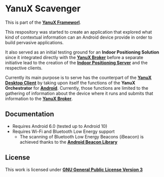 # YanuX Scavenger
This is part of the [__YanuX Frameworl__](https://yanux-framework.github.io/).

This respository was started to create an application that explored what kind of contextual information can an Android device provide in order to build pervasive applications.

It also served as an initial testing ground for an __Indoor Positioning Solution__ since it integrated directly with the [__YanuX Broker__](https://github.com/YanuX-Framework/YanuX-Broker) before a separate initiative lead to the creation of the [__Indoor Positioning Server__](https://github.com/YanuX-Framework/YanuX-IPSServer) and the respective clients.

Currently its main purpose is to serve has the counterpart of the [__YanuX Desktop Client__](https://github.com/YanuX-Framework/YanuX-DesktopClient) by taking upon itself the functions of the __YanuX Orchestrator__ for [__Android__](https://www.android.com/). Currently, those functions are limited to the gathering of information about the device where it runs and submits that information to the [__YanuX Broker__](https://github.com/YanuX-Framework/YanuX-Broker).

## Documentation
- Requires Android 6.0 (tested up to Android 10)
- Requires Wi-Fi and Bluetooth Low Energy support
	- The scanning of Bluetooth Low Energy Beacons (iBeacon) is achieved thanks to the [__Android Beacon Library__](https://github.com/AltBeacon/android-beacon-library)

## License
This work is licensed under [__GNU General Public License Version 3__](LICENSE)